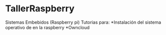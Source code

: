# TallerRaspberry
Sistemas Embebidos (Raspberry pi)
Tutorias para:
*Instalación del sistema operativo de en la raspberry
*Owncloud
